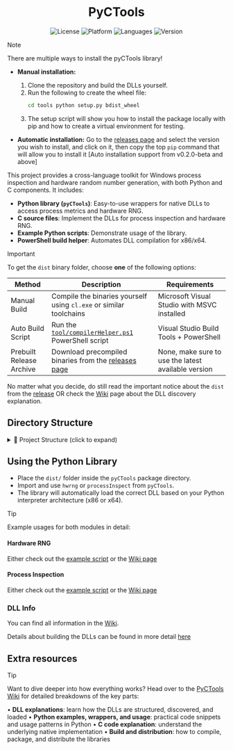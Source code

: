 <div align="center">
  <h1>PyCTools</h1>
  <img src="https://img.shields.io/badge/license-MIT-blue" alt="License" />
  <img src="https://img.shields.io/badge/platform-Windows-lightgray" alt="Platform" />
  <img src="https://img.shields.io/github/languages/top/DefinetlyNotAI/PyCTools" alt="Languages" />
  <img src="https://img.shields.io/github/v/tag/DefinetlyNotAI/PyCTools" alt="Version" />
</div>

> [!NOTE]
> There are multiple ways to install the pyCTools library!
>
> * **Manual installation:**
>
>   1. Clone the repository and build the DLLs yourself.
>   2. Run the following to create the wheel file:
>      ```bash
>      cd tools python setup.py bdist_wheel
>      ```
>   3. The setup script will show you how to install the package locally with pip and how to create a virtual environment for testing.
> * **Automatic installation:**
>   Go to the [releases page](https://github.com/DefinetlyNotAI/PyCTools/releases) and select the version you wish to install, and click on it, then copy the top `pip` command that will allow you to install it
>   [Auto installation support from v0.2.0-beta and above]


This project provides a cross-language toolkit for Windows process inspection and hardware random number generation, with both Python and C components. It includes:

- **Python library (`pyCTools`)**: Easy-to-use wrappers for native DLLs to access process metrics and hardware RNG.
- **C source files**: Implement the DLLs for process inspection and hardware RNG.
- **Example Python scripts**: Demonstrate usage of the library.
- **PowerShell build helper**: Automates DLL compilation for x86/x64.

> [!IMPORTANT]
> To get the `dist` binary folder, choose **one** of the following options:
>
> | Method                   | Description                                                                                                  | Requirements                                        |
> |--------------------------|--------------------------------------------------------------------------------------------------------------|-----------------------------------------------------|
> | Manual Build             | Compile the binaries yourself using `cl.exe` or similar toolchains                                           | Microsoft Visual Studio with MSVC installed         |
> | Auto Build Script        | Run the [`tool/compilerHelper.ps1`](tool/compilerHelper.ps1) PowerShell script                               | Visual Studio Build Tools + PowerShell              |
> | Prebuilt Release Archive | Download precompiled binaries from the [releases page](https://github.com/DefinetlyNotAI/PyCTools/releases/) | None, make sure to use the latest available version |
>
> No matter what you decide, do still read the important notice about the `dist` from the [release](https://github.com/DefinetlyNotAI/PyCTools/releases/) OR check the [Wiki](https://github.com/DefinetlyNotAI/PyCTools/wiki#dll-discovery-and-dist-directory) page about the DLL discovery explanation.

## Directory Structure

<details>
  <summary>📁 Project Structure (click to expand)</summary>

    root/
    ├── dist/                              # Release artifacts for distribution
    │   ├── rawBinaryZipped/               # Prebuilt binaries files (generated by `distributionHelper.ps1`)
    │   │   ├── bin.zip                    # Zipped prebuilt binaries
    │   │   └── bin.zip.sha256             # SHA256 checksum for `bin.zip`
    │   └── libraryWheel/                  # Library wheel files (generated by `setup.py`)
    │       └── *.whl                      # Python wheel files for library distribution via pip
    │
    ├── examples/                          # Example Python scripts demonstrating usage
    │   ├── hwrng_example.py               # Example: Hardware RNG usage
    │   ├── process_inspect_example.py     # Example: Process inspection usage
    │   └── rng_tests/                     # RNG test scripts and outputs
    │       ├── rng_output.bin             # 10M bytes of RNG data (complexity 1, threaded)
    │       ├── Results.txt                # Test results from `rng_test.py`
    │       ├── rng_test.py                # Script to test hardware RNG
    │       └── generate_bin.py            # Generates binary file from RNG
    │
    ├── pyCTools/                          # Python package (library code)
    │   ├── bin/                           # Auto-generated folder containing compiled DLL binaries
    │   │   ├── x86/                       # 32-bit DLL builds
    │   │   └── x64/                       # 64-bit DLL builds
    │   ├── __init__.py                    # Package initializer
    │   ├── hwrng.py                       # Hardware RNG DLL wrapper
    │   ├── processInspect.py              # Process inspection DLL wrapper
    │   └── _loadDLL.py                    # DLL loading logic used by wrappers
    │
    ├── tool/                              # Build and distribution tools
    │   ├── compilerHelper.ps1             # Compiles C code into DLLs
    │   └── distributionHelper.ps1         # Creates `bin.zip` and SHA256 checksum
    │
    ├── src/                               # C source code for DLLs
    │   ├── hRng.c                         # Hardware RNG implementation
    │   └── processInspect.c               # Process inspection implementation
    │
    └── CMakeLists.txt                     # CMake build configuration (currently unused)

</details>

## Using the Python Library

- Place the `dist/` folder inside the `pyCTools` package directory.
- Import and use `hwrng` or `processInspect` from `pyCTools`.
- The library will automatically load the correct DLL based on your Python interpreter architecture (x86 or x64).

> [!TIP]
> Example usages for both modules in detail:
> 
> #### Hardware RNG
> Either check out the [example script](example/hwrng_example.py) or the [Wiki page](https://github.com/DefinetlyNotAI/PyCTools/wiki/Py-Documentation-‐-hwrng#methods)
> 
> #### Process Inspection
> Either check out the [example script](example/process_inspect_example.py) or the [Wiki page](https://github.com/DefinetlyNotAI/PyCTools/wiki/Py-Documentation-‐-processInspect#methods)

### DLL Info

You can find all information in the [Wiki](https://github.com/DefinetlyNotAI/PyCTools/wiki#dll-discovery-and-bin-directory).

Details about building the DLLs can be found in more detail [here](https://github.com/DefinetlyNotAI/PyCTools/wiki#building-the-dlls)


## Extra resources

> [!TIP]
> Want to dive deeper into how everything works? Head over to the [PyCTools Wiki](https://github.com/DefinetlyNotAI/PyCTools/wiki) for detailed breakdowns of the key parts:
>
> • **DLL explanations**: learn how the DLLs are structured, discovered, and loaded 
> • **Python examples, wrappers, and usage**: practical code snippets and usage patterns in Python 
> • **C code explanation**: understand the underlying native implementation
> • **Build and distribution**: how to compile, package, and distribute the libraries
